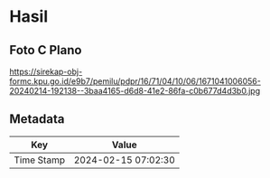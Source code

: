 # Hasil

## Foto C Plano

https://sirekap-obj-formc.kpu.go.id/e9b7/pemilu/pdpr/16/71/04/10/06/1671041006056-20240214-192138--3baa4165-d6d8-41e2-86fa-c0b677d4d3b0.jpg


## Metadata

| Key        | Value               |
| ---------- | ------------------- |
| Time Stamp | 2024-02-15 07:02:30 |



